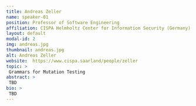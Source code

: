 ```yaml
---
title: Andreas Zeller
name: speaker-01
position: Professor of Software Engineering
affiliation: CISPA Helmholtz Center for Information Security (Germany)
layout: default
modal-id: 2
img: andreas.jpg
thumbnail: andreas.jpg
alt: Andreas Zeller
website:  https://www.cispa.saarland/people/zeller
topic: >
 Grammars for Mutation Testing
abstract: > 
 TBD
bio: >
 TBD
---
```

